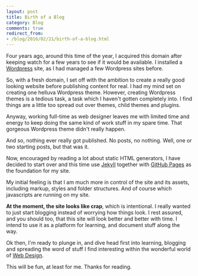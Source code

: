 ```yaml
---
layout: post
title: Birth of a Blog
category: Blog
comments: true
redirect_from:
- /blog/2016/02/21/birth-of-a-blog.html
---
```

Four years ago, around this time of the year, I acquired this domain after keeping watch for a few years to see if it would be available. I installed a [Wordpress](https://wordpress.org/ "Wordpress CMS") site, as I had managed a few Wordpress sites before.

So, with a fresh domain, I set off with the ambition to create a really good looking website before publishing content for real. I had my mind set on creating one helluva Wordpress theme. However, creating Wordpress themes is a tedious task, a task which I haven't gotten completely into. I find things are a little too spread out over themes, child themes and plugins.

Anyway, working full-time as web designer leaves me with limited time and energy to keep doing the same kind of work stuff in my spare time. That gorgeous Wordpress theme didn't really happen.

And so, nothing ever really got published. No posts, no nothing. Well, one or two starting posts, but that was it.

Now, encouraged by reading a lot about static HTML generators, I have decided to start over and this time use [Jekyll](http://jekyllrb.com/ "Jekyll static website and blog builder") together with [GitHub Pages](https://pages.github.com/ "GitHub Pages for hosting websites") as the foundation for my site.

My initial feeling is that I am much more in control of the site and its assets, including markup, styles and folder structures. And of course which javascripts are running on my site.

**At the moment, the site looks like crap**, which is intentional. I really wanted to just start blogging instead of worrying how things look. I rest assured, and you should too, that this site will look better and better with time. I intend to use it as a platform for learning, and document stuff along the way.

Ok then, I'm ready to plunge in, and dive head first into learning, blogging and spreading the word of stuff I find interesting within the wonderful world of [Web Design](https://en.wikipedia.org/wiki/Web_design).

This will be fun, at least for me. Thanks for reading.
